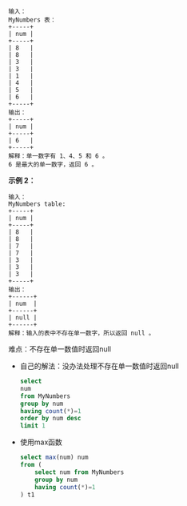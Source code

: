 ```
输入：
MyNumbers 表：
+-----+
| num |
+-----+
| 8   |
| 8   |
| 3   |
| 3   |
| 1   |
| 4   |
| 5   |
| 6   |
+-----+
输出：
+-----+
| num |
+-----+
| 6   |
+-----+
解释：单一数字有 1、4、5 和 6 。
6 是最大的单一数字，返回 6 。
```

**示例 2：**

```
输入：
MyNumbers table:
+-----+
| num |
+-----+
| 8   |
| 8   |
| 7   |
| 7   |
| 3   |
| 3   |
| 3   |
+-----+
输出：
+------+
| num  |
+------+
| null |
+------+
解释：输入的表中不存在单一数字，所以返回 null 。
```

难点：不存在单一数值时返回null

* 自己的解法：没办法处理不存在单一数值时返回null

  ```sql
  select 
  num
  from MyNumbers 
  group by num
  having count(*)=1
  order by num desc
  limit 1
  ```

* 使用max函数

  ```sql
  select max(num) num
  from (
      select num from MyNumbers
      group by num
      having count(*)=1
  ) t1
  ```

  